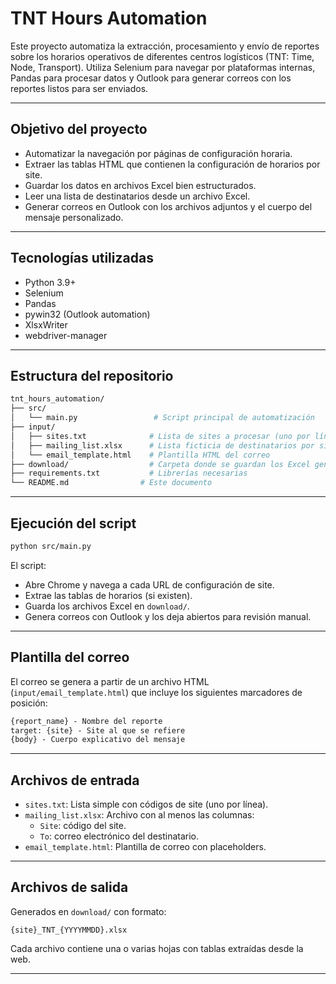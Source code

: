 #  TNT Hours Automation

Este proyecto automatiza la extracción, procesamiento y envío de reportes sobre los horarios operativos de diferentes centros logísticos (TNT: Time, Node, Transport). Utiliza Selenium para navegar por plataformas internas, Pandas para procesar datos y Outlook para generar correos con los reportes listos para ser enviados.

---

##  Objetivo del proyecto

- Automatizar la navegación por páginas de configuración horaria.
- Extraer las tablas HTML que contienen la configuración de horarios por site.
- Guardar los datos en archivos Excel bien estructurados.
- Leer una lista de destinatarios desde un archivo Excel.
- Generar correos en Outlook con los archivos adjuntos y el cuerpo del mensaje personalizado.

---

##  Tecnologías utilizadas

- Python 3.9+
- Selenium
- Pandas
- pywin32 (Outlook automation)
- XlsxWriter
- webdriver-manager

---

##  Estructura del repositorio

```bash
tnt_hours_automation/
├── src/
│   └── main.py                 # Script principal de automatización
├── input/
│   ├── sites.txt              # Lista de sites a procesar (uno por línea)
│   ├── mailing_list.xlsx      # Lista ficticia de destinatarios por site
│   └── email_template.html    # Plantilla HTML del correo
├── download/                  # Carpeta donde se guardan los Excel generados
├── requirements.txt           # Librerías necesarias
└── README.md                # Este documento
```

---

##  Ejecución del script

```bash
python src/main.py
```

El script:
- Abre Chrome y navega a cada URL de configuración de site.
- Extrae las tablas de horarios (si existen).
- Guarda los archivos Excel en `download/`.
- Genera correos con Outlook y los deja abiertos para revisión manual.

---

##  Plantilla del correo

El correo se genera a partir de un archivo HTML (`input/email_template.html`) que incluye los siguientes marcadores de posición:

```html
{report_name} - Nombre del reporte
target: {site} - Site al que se refiere
{body} - Cuerpo explicativo del mensaje
```

---

##  Archivos de entrada

- `sites.txt`: Lista simple con códigos de site (uno por línea).
- `mailing_list.xlsx`: Archivo con al menos las columnas:
  - `Site`: código del site.
  - `To`: correo electrónico del destinatario.
- `email_template.html`: Plantilla de correo con placeholders.

---

##  Archivos de salida

Generados en `download/` con formato:

```
{site}_TNT_{YYYYMMDD}.xlsx
```

Cada archivo contiene una o varias hojas con tablas extraídas desde la web.

---
